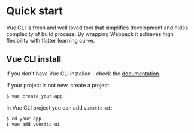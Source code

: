 # Quick start

Vue CLI is fresh and well loved tool that simplifies development and hides complexity of build process. By wrapping Webpack it achieves high flexibility with flatter learning curve.

## Vue CLI install

If you don't have Vue CLI installed - check the [documentation](https://cli.vuejs.org/guide/).

If your project is not new, create a project:

```bash
$ vue create your-app
``` 

In Vue CLI project you can add `vuestic-ui`:

```bash
$ cd your-app
$ vue add vuestic-ui
```

